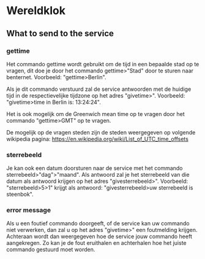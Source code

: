 # Wereldklok

## What to send to the service

### gettime

Het commando gettime wordt gebruikt om de tijd in een bepaalde stad op te vragen, dit doe je door het commando gettime>"Stad" door te sturen naar benternet.
Voorbeeld: "gettime>Berlin". 

Als je dit commando verstuurd zal de service antwoorden met de huidige tijd in de respectievelijke tijdzone op het adres "givetime>".
Voorbeeld: "givetime>time in Berlin is: 13:24:24".

Het is ook mogelijk om de Greenwich mean time op te vragen door het commando "gettime>GMT" op te vragen.

De mogelijk op de vragen steden zijn de steden weergegeven op volgende wikipedia pagina: https://en.wikipedia.org/wiki/List_of_UTC_time_offsets

### sterrebeeld

Je kan ook een datum doorsturen naar de service met het commando sterrebeeld>"dag">"maand". Als antwoord zal je het sterrebeeld van die datum als antwoord krijgen op het adres "givesterrebeeld>".
Voorbeeld: "sterrebeeld>5>1" krijgt als antwoord: "givesterrebeeld>uw sterrebeeld is steenbok".

### error message

Als u een foutief commando doorgeeft, of de service kan uw commando niet verwerken, dan zal u op het adres "givetime>" een foutmelding krijgen. Achteraan wordt dan weergegeven hoe de service jouw commando heeft aangekregen. Zo kan je de fout eruithalen en achterhalen hoe het juiste commando gestuurd moet worden.
